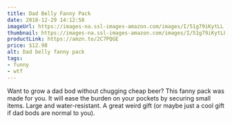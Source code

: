 ```yaml
---
title: Dad Belly Fanny Pack
date: 2018-12-29 14:12:58
imageUrl: https://images-na.ssl-images-amazon.com/images/I/51g79iKytLL._UX425_.jpg
thumbnail: https://images-na.ssl-images-amazon.com/images/I/51g79iKytLL._SR600,315__.jpg
productLink: https://amzn.to/2C7PQGE
price: $12.98
alt: Dad belly fanny pack
tags:
- funny
- wtf
---
```

Want to grow a dad bod without chugging cheap beer? This fanny pack was made for you. It will ease the burden on your pockets by securing small items. Large and water-resistant. A great weird gift (or maybe just a cool gift if dad bods are normal to you).
